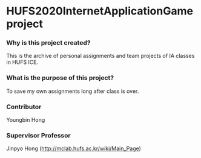 # HUFS2020InternetApplicationGameproject

### Why is this project created?
This is the archive of personal assignments and team projects of IA classes in HUFS ICE.

### What is the purpose of this project?
To save my own assignments long after class is over.

### Contributor
Youngbin Hong

### Supervisor Professor
Jinpyo Hong (http://mclab.hufs.ac.kr/wiki/Main_Page)

